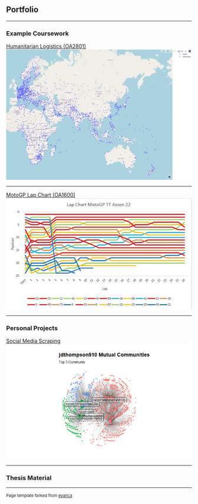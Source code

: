 ## Portfolio

---

### Example Coursework

[Humanitarian Logistics (OA2801)](https://github.com/SamFritz-Schreck/OA2801/tree/main/Week9/5-airports)
<img src="images/HumanitarianLogistics.png?raw=true"/>

---

[MotoGP Lap Chart (OA1600)](Files/Lab2.xlsx)
<img src="images/Lap Chart.jpg?raw=true"/>

---

### Personal Projects

[Social Media Scraping](/sample_page)
<img src="images/jdthompson ego.png?raw=true"/>

---

### Thesis Material


---
<p style="font-size:11px">Page template forked from <a href="https://github.com/evanca/quick-portfolio">evanca</a></p>
<!-- Remove above link if you don't want to attibute -->
